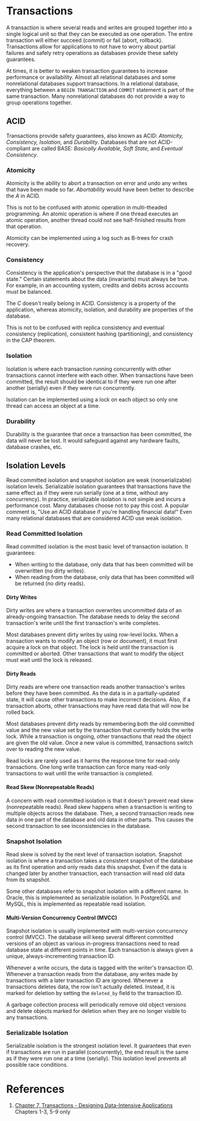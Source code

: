 # Transactions
A transaction is where several reads and writes are grouped together into a single logical unit so that they can be executed as one operation. The entire transaction will either succeed (commit) or fail (abort, rollback). Transactions allow for applications to not have to worry about partial failures and safely retry operations as databases provide these safety guarantees.

At times, it is better to weaken transaction guarantees to increase performance or availability. Almost all relational databases and some nonrelational databases support transactions. In a relational database, everything between a `BEGIN TRANSACTION` and `COMMIT` statement is part of the same transaction. Many nonrelational databases do not provide a way to group operations together.
## ACID
Transactions provide safety guarantees, also known as ACID: *Atomicity, Consistency, Isolation,* and *Durability*. 
Databases that are not ACID-compliant are called BASE: *Basically Available, Soft State,* and *Eventual Consistency*.
### Atomicity
Atomicity is the ability to abort a transaction on error and undo any writes that have been made so far. *Abortability* would have been better to describe the *A* in ACID.

This is not to be confused with atomic operation in multi-theaded programming. An atomic operation is where if one thread executes an atomic operation, another thread could not see half-finished results from that operation.

Atomicity can be implemented using a log such as B-trees for crash recovery.
### Consistency
Consistency is the application's perspective that the database is in a "good state." Certain statements about the data (invariants) must always be true. For example, in an accounting system, credits and debits across accounts must be balanced.

The *C* doesn't really belong in ACID. Consistency is a property of the application, whereas atomicity, isolation, and durability are properties of the database.

This is not to be confused with replica consistency and eventual consistency (replication), consistent hashing (partitioning), and consistency in the CAP theorem.
### Isolation
Isolation is where each transaction running concurrently with other transactions cannot interfere with each other. When transactions have been committed, the result should be identical to if they were run one after another (serially) even if they were run concurrently.

Isolation can be implemented using a lock on each object so only one thread can access an object at a time.
### Durability
Durability is the guarantee that once a transaction has been committed, the data will never be lost. It would safeguard against any hardware faults, database crashes, etc.
## Isolation Levels
Read committed isolation and snapshot isolation are weak (nonserializable) isolation levels. Serializable isolation guarantees that transactions have the same effect as if they were run serially (one at a time, without any concurrency). In practice, serializable isolation is not simple and incurs a performance cost. Many databases choose not to pay this cost. A popular comment is, "Use an ACID database if you're handling financial data!" Even many relational databases that are considered ACID use weak isolation.
### Read Committed Isolation
Read committed isolation is the most basic level of transaction isolation. It guarantees:
* When writing to the database, only data that has been committed will be overwritten (no dirty writes).
* When reading from the database, only data that has been committed will be returned (no dirty reads).
#### Dirty Writes
Dirty writes are where a transaction overwrites uncommitted data of an already-ongoing transaction. The database needs to delay the second transaction's write until the first transaction's write completes.

Most databases prevent dirty writes by using row-level locks. When a transaction wants to modify an object (row or document), it must first acquire a lock on that object. The lock is held until the transaction is committed or aborted. Other transactions that want to modify the object must wait until the lock is released.
#### Dirty Reads
Dirty reads are where one transaction reads another transaction's writes before they have been committed. As the data is in a partially-updated state, it will cause other transactions to make incorrect decisions. Also, if a transaction aborts, other transactions may have read data that will now be rolled back.

Most databases prevent dirty reads by remembering both the old committed value and the new value set by the transaction that currently holds the write lock. While a transaction is ongoing, other transactions that read the object are given the old value. Once a new value is committed, transactions switch over to reading the new value.

Read locks are rarely used as it harms the response time for read-only transactions. One long write transaction can force many read-only transactions to wait until the write transaction is completed.
#### Read Skew (Nonrepeatable Reads)
A concern with read committed isolation is that it doesn't prevent read skew (nonrepeatable reads). Read skew happens when a transaction is writing to multiple objects across the database. Then, a second transaction reads new data in one part of the database and old data in other parts. This causes the second transaction to see inconsistencies in the database.
### Snapshot Isolation
Read skew is solved by the next level of transaction isolation. Snapshot isolation is where a transaction takes a consistent snapshot of the database as its first operation and only reads data this snapshot. Even if the data is changed later by another transaction, each transaction will read old data from its snapshot.

Some other databases refer to snapshot isolation with a different name. In Oracle, this is implemented as serializable isolation. In PostgreSQL and MySQL, this is implemented as repeatable read isolation.
#### Multi-Version Concurrency Control (MVCC)
Snapshot isolation is usually implemented with multi-version concurrency control (MVCC). The database will keep several different committed versions of an object as various in-progress transactions need to read database state at different points in time. Each transaction is always given a unique, always-incrementing transaction ID. 

Whenever a write occurs, the data is tagged with the writer's transaction ID. Whenever a transaction reads from the database, any writes made by transactions with a later transaction ID are ignored. Whenever a transactions deletes data, the row isn't actually deleted. Instead, it is marked for deletion by setting the `deleted_by` field to the transaction ID.

A garbage collection process will periodically remove old object versions and delete objects marked for deletion when they are no longer visible to any transactions.
### Serializable Isolation
Serializable isolation is the strongest isolation level. It guarantees that even if transactions are run in parallel (concurrently), the end result is the same as if they were run one at a time (serially). This isolation level prevents all possible race conditions.
# References
1. [Chapter 7, Transactions - Designing Data-Intensive Applications](https://www.amazon.com/Designing-Data-Intensive-Applications-Reliable-Maintainable/dp/1449373321) Chapters 1-3, 5-9 only
